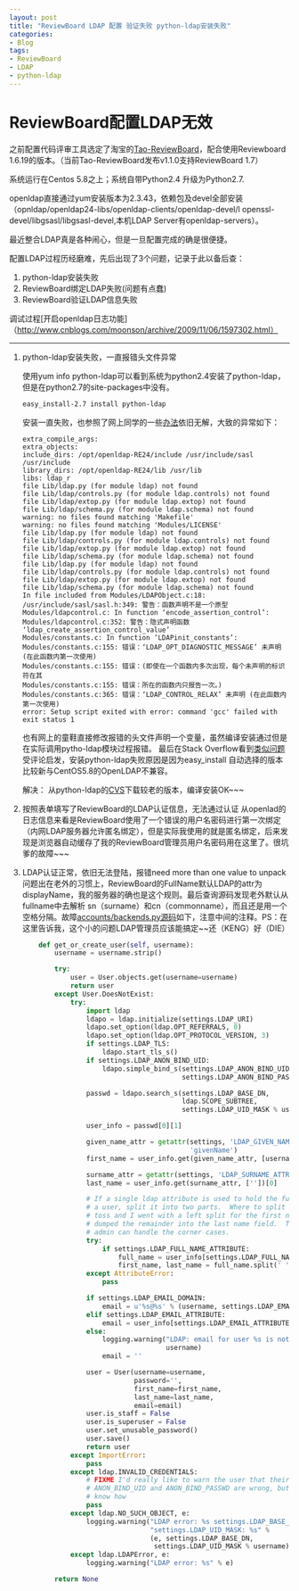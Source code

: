```yaml
---
layout: post
title: "ReviewBoard LDAP 配置 验证失败 python-ldap安装失败"
categories:
- Blog
tags:
- ReviewBoard
- LDAP
- python-ldap
---
```

ReviewBoard配置LDAP无效
======================
之前配置代码评审工具选定了淘宝的[Tao-ReviewBoard](http://code.taobao.org/p/tao-reviewboard/wiki/index/)，配合使用Reviewboard 1.6.19的版本。（当前Tao-ReviewBoard发布v1.1.0支持ReviewBoard 1.7）

系统运行在Centos 5.8之上；系统自带Python2.4 升级为Python2.7.

openldap直接通过yum安装版本为2.3.43，依赖包及devel全部安装（opnldap/openldap24-libs/openldap-clients/openldap-devel/l openssl-devel/libgsasl/libgsasl-devel,本机LDAP Server有openldap-servers）。

最近整合LDAP真是各种闹心，但是一旦配置完成的确是很便捷。

配置LDAP过程历经磨难，先后出现了3个问题，记录于此以备后查：

1. python-ldap安装失败
2. ReviewBoard绑定LDAP失败(问题有点蠢)
3. ReviewBoard验证LDAP信息失败

调试过程[开启openldap日志功能]（http://www.cnblogs.com/moonson/archive/2009/11/06/1597302.html）

-------------------------------------------------

1. python-ldap安装失败，一直报错头文件异常

	使用yum info python-ldap可以看到系统为python2.4安装了python-ldap，但是在python2.7的site-packages中没有。

	```sh
	easy_install-2.7 install python-ldap
	```

	安装一直失败，也参照了网上同学的一些[办法](http://nilm61.iteye.com/blog/1779136)依旧无解，大致的异常如下：

	```
	extra_compile_args: 
	extra_objects: 
	include_dirs: /opt/openldap-RE24/include /usr/include/sasl /usr/include
	library_dirs: /opt/openldap-RE24/lib /usr/lib
	libs: ldap_r
	file Lib/ldap.py (for module ldap) not found
	file Lib/ldap/controls.py (for module ldap.controls) not found
	file Lib/ldap/extop.py (for module ldap.extop) not found
	file Lib/ldap/schema.py (for module ldap.schema) not found
	warning: no files found matching 'Makefile'
	warning: no files found matching 'Modules/LICENSE'
	file Lib/ldap.py (for module ldap) not found
	file Lib/ldap/controls.py (for module ldap.controls) not found
	file Lib/ldap/extop.py (for module ldap.extop) not found
	file Lib/ldap/schema.py (for module ldap.schema) not found
	file Lib/ldap.py (for module ldap) not found
	file Lib/ldap/controls.py (for module ldap.controls) not found
	file Lib/ldap/extop.py (for module ldap.extop) not found
	file Lib/ldap/schema.py (for module ldap.schema) not found
	In file included from Modules/LDAPObject.c:18:
	/usr/include/sasl/sasl.h:349: 警告：函数声明不是一个原型
	Modules/ldapcontrol.c: In function ‘encode_assertion_control’:
	Modules/ldapcontrol.c:352: 警告：隐式声明函数 ‘ldap_create_assertion_control_value’
	Modules/constants.c: In function ‘LDAPinit_constants’:
	Modules/constants.c:155: 错误：‘LDAP_OPT_DIAGNOSTIC_MESSAGE’ 未声明 (在此函数内第一次使用)
	Modules/constants.c:155: 错误：(即使在一个函数内多次出现，每个未声明的标识符在其
	Modules/constants.c:155: 错误：所在的函数内只报告一次。)
	Modules/constants.c:365: 错误：‘LDAP_CONTROL_RELAX’ 未声明 (在此函数内第一次使用)
	error: Setup script exited with error: command 'gcc' failed with exit status 1
	```

	也有网上的童鞋直接修改报错的头文件声明一个变量，虽然编译安装通过但是在实际调用pytho-ldap模块过程报错。
	最后在Stack Overflow看到[类似问题]()受评论启发，安装python-ldap失败原因是因为easy_install 自动选择的版本比较新与CentOS5.8的OpenLDAP不兼容。

	解决：
	从python-ldap的[CVS]()下载较老的版本，编译安装OK~~~

2. 按照表单填写了ReviewBoard的LDAP认证信息，无法通过认证
	从openlad的日志信息来看是ReviewBoard使用了一个错误的用户名密码进行第一次绑定（内网LDAP服务器允许匿名绑定），但是实际我使用的就是匿名绑定，后来发现是浏览器自动缓存了我的ReviewBoard管理员用户名密码用在这里了。很坑爹的故障~~~

3. LDAP认证正常，依旧无法登陆，报错need more than one value to unpack
	问题出在老外的习惯上，ReviewBoard的FullName默认LDAP的attr为displayName，我的服务器的确也是这个规则。最后查询源码发现老外默认从fullname中去解析 sn（surname）和cn（commonname），而且还是用一个空格分隔。故障[accounts/backends.py源码](https://github.com/reviewboard/reviewboard/blob/b23dd1f809583f02a5062778ecf0955b8ed9a299/reviewboard/accounts/backends.py)如下，注意中间的注释。PS：在这里告诉我，这个小的问题LDAP管理员应该能搞定~~还（KENG）好（DIE）
	```python
		def get_or_create_user(self, username):
			username = username.strip()

			try:
				user = User.objects.get(username=username)
				return user
			except User.DoesNotExist:
				try:
					import ldap
					ldapo = ldap.initialize(settings.LDAP_URI)
					ldapo.set_option(ldap.OPT_REFERRALS, 0)
					ldapo.set_option(ldap.OPT_PROTOCOL_VERSION, 3)
					if settings.LDAP_TLS:
						ldapo.start_tls_s()
					if settings.LDAP_ANON_BIND_UID:
						ldapo.simple_bind_s(settings.LDAP_ANON_BIND_UID,
											settings.LDAP_ANON_BIND_PASSWD)

					passwd = ldapo.search_s(settings.LDAP_BASE_DN,
											ldap.SCOPE_SUBTREE,
											settings.LDAP_UID_MASK % username)

					user_info = passwd[0][1]

					given_name_attr = getattr(settings, 'LDAP_GIVEN_NAME_ATTRIBUTE',
											  'givenName')
					first_name = user_info.get(given_name_attr, [username])[0]

					surname_attr = getattr(settings, 'LDAP_SURNAME_ATTRIBUTE', 'sn')
					last_name = user_info.get(surname_attr, [''])[0]

					# If a single ldap attribute is used to hold the full name of
					# a user, split it into two parts.  Where to split was a coin
					# toss and I went with a left split for the first name and
					# dumped the remainder into the last name field.  The system
					# admin can handle the corner cases.
					try:
						if settings.LDAP_FULL_NAME_ATTRIBUTE:
							full_name = user_info[settings.LDAP_FULL_NAME_ATTRIBUTE][0]
							first_name, last_name = full_name.split(' ', 1)
					except AttributeError:
						pass

					if settings.LDAP_EMAIL_DOMAIN:
						email = u'%s@%s' % (username, settings.LDAP_EMAIL_DOMAIN)
					elif settings.LDAP_EMAIL_ATTRIBUTE:
						email = user_info[settings.LDAP_EMAIL_ATTRIBUTE][0]
					else:
						logging.warning("LDAP: email for user %s is not specified",
										username)
						email = ''

					user = User(username=username,
								password='',
								first_name=first_name,
								last_name=last_name,
								email=email)
					user.is_staff = False
					user.is_superuser = False
					user.set_unusable_password()
					user.save()
					return user
				except ImportError:
					pass
				except ldap.INVALID_CREDENTIALS:
					# FIXME I'd really like to warn the user that their
					# ANON_BIND_UID and ANON_BIND_PASSWD are wrong, but I don't
					# know how
					pass
				except ldap.NO_SUCH_OBJECT, e:
					logging.warning("LDAP error: %s settings.LDAP_BASE_DN: %s "
									"settings.LDAP_UID_MASK: %s" %
									(e, settings.LDAP_BASE_DN,
									 settings.LDAP_UID_MASK % username))
				except ldap.LDAPError, e:
					logging.warning("LDAP error: %s" % e)

			return None
	```